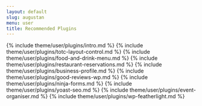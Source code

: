 ```yaml
---
layout: default
slug: augustan
menu: user
title: Recommended Plugins
---
```

{% include theme/user/plugins/intro.md %}
{% include theme/user/plugins/totc-layout-control.md %}
{% include theme/user/plugins/food-and-drink-menu.md %}
{% include theme/user/plugins/restaurant-reservations.md %}
{% include theme/user/plugins/business-profile.md %}
{% include theme/user/plugins/good-reviews-wp.md %}
{% include theme/user/plugins/ninja-forms.md %}
{% include theme/user/plugins/yoast-seo.md %}
{% include theme/user/plugins/event-organiser.md %}
{% include theme/user/plugins/wp-featherlight.md %}

